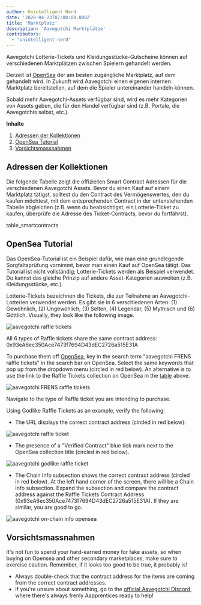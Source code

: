 ```yaml
---
author: Unintelligent Nerd
date: '2020-04-23T07:00:00.000Z'
title: 'Marktplatz'
description: 'Aavegotchi Marktplätze'
contributors:
  - "unintelligent-nerd"
---
```


Aavegotchi Lotterie-Tickets und Kleidungsstücke-Gutscheine können auf verschiedenen Marktplätzen zwischen Spielern gehandelt werden.

Derzeit ist [OpenSea](https://opensea.io/) der am besten zugängliche Marktplatz, auf dem gehandelt wird. In Zukunft wird Aavegotchi einen eigenen internen Marktplatz bereitstellen, auf dem die Spieler untereinander handeln können.

Sobald mehr Aavegotchi-Assets verfügbar sind, wird es mehr Kategorien von Assets geben, die für den Handel verfügbar sind (z.B. Portale, die Aavegotchis selbst, etc.).

<div class="contentsBox">

**Inhalte**

<ol>
<li><a href=#collection-addresses>Adressen der Kollektionen</a></li>
<li><a href=#opensea-tutorial>OpenSea Tutorial</a></li>
<li><a href=#precautions>Vorsichtsmassnahmen</a></li>
</ol>

</div>

## Adressen der Kollektionen

Die folgende Tabelle zeigt die offiziellen Smart Contract Adressen für die verschiedenen Aavegotchi Assets. Bevor du einen Kauf auf einem Marktplatz tätigst, solltest du den Contract des Vermögenswertes, den du kaufen möchtest, mit dem entsprechenden Contract in der untenstehenden Tabelle abgleichen (z.B. wenn du beabsichtigst, ein Lotterie-Ticket zu kaufen, überprüfe die Adresse des Ticket-Contracts, bevor du fortfährst).

table_smartcontracts

## OpenSea Tutorial

Das OpenSea-Tutorial ist ein Beispiel dafür, wie man eine grundlegende Sorgfaltsprüfung vornimmt, bevor man einen Kauf auf OpenSea tätigt. Das Tutorial ist nicht vollständig; Lotterie-Tickets werden als Beispiel verwendet. Du kannst das gleiche Prinzip auf andere Asset-Kategorien ausweiten (z.B. Kleidungsstücke, etc.).

Lotterie-Tickets bezeichnen die Tickets, die zur Teilnahme an Aavegotchi-Lotterien verwendet werden. Es gibt sie in 6 verschiedenen Arten: (1) Gewöhnlich, (2) Ungewöhlich, (3) Selten, (4) Legendär, (5) Mythisch und (6) Göttlich. Visually, they look like the following image.

<img src = "/marketplace/aavegotchi-raffle-tix.png" alt = "aavegotchi raffle tickets" class="bodyImage" />

All 6 types of Raffle tickets share the same contract address: 0x93eA6ec350Ace7473f7694D43dEC2726a515E31A

To purchase them off [OpenSea](https://opensea.io/), key in the search term "aavegotchi FRENS raffle tickets" in the search bar on OpenSea. Select the same keywords that pop up from the dropdown menu (circled in red below). An alternative is to use the link to the Raffle Tickets collection on OpenSea in the [table](/posts/marketplace#collection-addresses) above.

<img src = "/marketplace/aavegotchi-frens-raffle-tickets-opensea.png" alt = "aavegotchi FRENS raffle tickets" class="bodyImage" />

Navigate to the type of Raffle ticket you are intending to purchase.

Using Godlike Raffle Tickets as an example, verify the following:

* The URL displays the correct contract address (circled in red below):

<img class = "bodyImage" src = "/marketplace/aavegotchi-opensea-url.png" alt = "aavegotchi raffle ticket" />

* The presence of a "Verified Contract" blue tick mark next to the OpenSea collection title (circled in red below).

<img src ="/marketplace/aavegotchi-godlike-raffle-ticket.png" alt= "aavegotchi godlike raffle ticket" class="bodyImage" />

* The Chain Info subsection shows the correct contract address (circled in red below). At the left hand corner of the screen, there will be a Chain Info subsection. Expand the subsection and compare the contract address against the Raffle Tickets Contract Address (0x93eA6ec350Ace7473f7694D43dEC2726a515E31A). If they are similar, you are good to go.

<img src = "/marketplace/aavegotchi-chain-info.png" alt = "aavegotchi on-chain info opensea" class="bodyImage" />


## Vorsichtsmassnahmen

It's not fun to spend your hard-earned money for fake assets, so when buying on Opensea and other secondary marketplaces, make sure to exercise caution. Remember, if it looks too good to be true, it probably is!

* Always double-check that the contract address for the items are coming from the correct contract addresses.
* If you're unsure about something, go to the [official Aavegotchi Discord](https://discord.com/invite/NPwnWB6), where there's always frenly Aapprentices ready to help!
